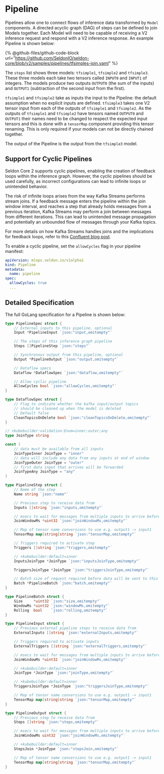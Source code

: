 # Pipeline

Pipelines allow one to connect flows of inference data transformed by `Model` components. A directed acyclic graph (DAG) of steps can be defined to join Models together. Each Model will need to be capable of receiving a V2 inference request and respond with a V2 inference response. An example Pipeline is shown below:

{% @github-files/github-code-block url="https://github.com/SeldonIO/seldon-core/blob/v2/samples/pipelines/tfsimples-join.yaml" %}

The `steps` list shows three models: `tfsimple1`, `tfsimple2` and `tfsimple3`. These three models each take two tensors called `INPUT0` and `INPUT1` of integers. The models produce two outputs `OUTPUT0` (the sum of the inputs) and `OUTPUT1` (subtraction of the second input from the first).

`tfsimple1` and `tfsimple2` take as inputs the input to the Pipeline: the default assumption when no explicit inputs are defined. `tfsimple3` takes one V2 tensor input from each of the outputs of `tfsimple1` and `tfsimple2`. As the outputs of `tfsimple1` and `tfsimple2` have tensors named `OUTPUT0` and `OUTPUT1` their names need to be changed to respect the expected input tensors and this is done with a `tensorMap` component providing this tensor renaming. This is only required if your models can not be directly chained together.

The output of the Pipeline is the output from the `tfsimple3` model.

## Support for Cyclic Pipelines

Seldon Core 2 supports cyclic pipelines, enabling the creation of feedback loops within the inference graph. However, the cyclic pipelines should be used carefully, as incorrect configurations can lead to infinite loops or unintended behavior.

The risk of infinite loops arises from the way Kafka Streams performs stream joins. If a feedback message enters the pipeline within the join window interval, and reaches a step that already holds messages from a previous iteration, Kafka Streams may perform a join between messages from different iterations. This can lead to unintended message propagation and potentially an unbounded flow of messages through your Kafka topics.

For more details on how Kafka Streams handles joins and the implications for feedback loops, refer to this [Confluent blog post](https://www.confluent.io/blog/crossing-streams-joins-apache-kafka/).

To enable a cyclic pipeline, set the `allowCycles` flag in your pipeline manifest:
```yaml
apiVersion: mlops.seldon.io/v1alpha1
kind: Pipeline
metadata:
  name: pipeline
spec:
  allowCycles: true
  ...
```

## Detailed Specification

The full GoLang specification for a Pipeline is shown below:

```go
type PipelineSpec struct {
	// External inputs to this pipeline, optional
	Input *PipelineInput `json:"input,omitempty"`

	// The steps of this inference graph pipeline
	Steps []PipelineStep `json:"steps"`

	// Synchronous output from this pipeline, optional
	Output *PipelineOutput `json:"output,omitempty"`

	// Dataflow specs
	Dataflow *DataflowSpec `json:"dataflow,omitempty"`

	// Allow cyclic pipeline
	AllowCycles bool `json:"allowCycles,omitempty"`
}

type DataflowSpec struct {
	// Flag to indicate whether the kafka input/output topics
	// should be cleaned up when the model is deleted
	// Default false
	CleanTopicsOnDelete bool `json:"cleanTopicsOnDelete,omitempty"`
}

// +kubebuilder:validation:Enum=inner;outer;any
type JoinType string

const (
	// data must be available from all inputs
	JoinTypeInner JoinType = "inner"
	// data will include any data from any inputs at end of window
	JoinTypeOuter JoinType = "outer"
	// first data input that arrives will be forwarded
	JoinTypeAny JoinType = "any"
)

type PipelineStep struct {
	// Name of the step
	Name string `json:"name"`

	// Previous step to receive data from
	Inputs []string `json:"inputs,omitempty"`

	// msecs to wait for messages from multiple inputs to arrive before joining the inputs
	JoinWindowMs *uint32 `json:"joinWindowMs,omitempty"`

	// Map of tensor name conversions to use e.g. output1 -> input1
	TensorMap map[string]string `json:"tensorMap,omitempty"`

	// Triggers required to activate step
	Triggers []string `json:"triggers,omitempty"`

	// +kubebuilder:default=inner
	InputsJoinType *JoinType `json:"inputsJoinType,omitempty"`

	TriggersJoinType *JoinType `json:"triggersJoinType,omitempty"`

	// Batch size of request required before data will be sent to this step
	Batch *PipelineBatch `json:"batch,omitempty"`
}

type PipelineBatch struct {
	Size     *uint32 `json:"size,omitempty"`
	WindowMs *uint32 `json:"windowMs,omitempty"`
	Rolling  bool    `json:"rolling,omitempty"`
}

type PipelineInput struct {
	// Previous external pipeline steps to receive data from
	ExternalInputs []string `json:"externalInputs,omitempty"`

	// Triggers required to activate inputs
	ExternalTriggers []string `json:"externalTriggers,omitempty"`

	// msecs to wait for messages from multiple inputs to arrive before joining the inputs
	JoinWindowMs *uint32 `json:"joinWindowMs,omitempty"`

	// +kubebuilder:default=inner
	JoinType *JoinType `json:"joinType,omitempty"`

	// +kubebuilder:default=inner
	TriggersJoinType *JoinType `json:"triggersJoinType,omitempty"`

	// Map of tensor name conversions to use e.g. output1 -> input1
	TensorMap map[string]string `json:"tensorMap,omitempty"`
}

type PipelineOutput struct {
	// Previous step to receive data from
	Steps []string `json:"steps,omitempty"`

	// msecs to wait for messages from multiple inputs to arrive before joining the inputs
	JoinWindowMs uint32 `json:"joinWindowMs,omitempty"`

	// +kubebuilder:default=inner
	StepsJoin *JoinType `json:"stepsJoin,omitempty"`

	// Map of tensor name conversions to use e.g. output1 -> input1
	TensorMap map[string]string `json:"tensorMap,omitempty"`
}
```

